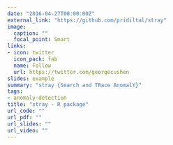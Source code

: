 ```yaml
---
date: "2016-04-27T00:00:00Z"
external_link: "https://github.com/pridiltal/stray"
image:
  caption: ""
  focal_point: Smart
links:
- icon: twitter
  icon_pack: fab
  name: Follow
  url: https://twitter.com/georgecushen
slides: example
summary: "stray {Search and TRace AnomalY}"
tags:
- anomaly-detection
title: "stray - R package"
url_code: ""
url_pdf: ""
url_slides: ""
url_video: ""
---
```

